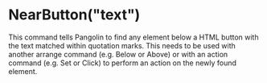 # NearButton("text")



This command tells Pangolin to find any element below a HTML button with the text matched within quotation marks. This needs to be used with another arrange command (e.g. Below or Above) or with an action command (e.g. Set or Click) to perform an action on the newly found element.